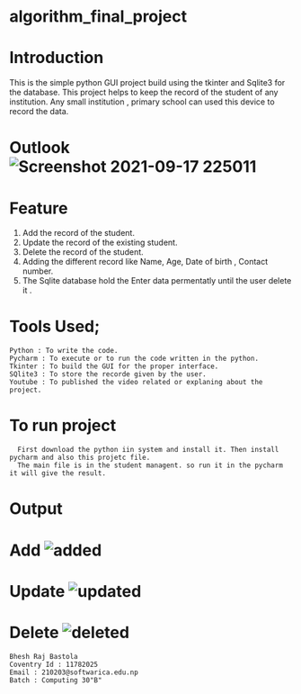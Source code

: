 # algorithm_final_project

# Introduction
  This is the simple python GUI project build using the tkinter and Sqlite3 for the database. 
  This project helps to keep the record of the student of any institution.
  Any small institution , primary school can used this device to record the data.
  
  # Outlook ![Screenshot 2021-09-17 225011](https://user-images.githubusercontent.com/85820273/133827821-5c0ba912-61ca-4d87-aa90-ce11e48aaa63.jpg)

  
  # Feature
  1. Add the record of the student.
  2. Update the record of the existing student.
  3. Delete the record of the student.
  4. Adding  the different record like Name, Age, Date of birth , Contact number.
  5. The Sqlite database hold the Enter data permentatly until the user delete it .
  
  
  # Tools Used;
    Python : To write the code.
    Pycharm : To execute or to run the code written in the python.
    Tkinter : To build the GUI for the proper interface.
    SQlite3 : To store the recorde given by the user.
    Youtube : To published the video related or explaning about the project.
    
   # To run project
      First download the python iin system and install it. Then install pycharm and also this projetc file.
      The main file is in the student managent. so run it in the pycharm it will give the result.
    
    
# Output
   # Add ![added](https://user-images.githubusercontent.com/85820273/133830823-e5a40b83-063c-4e43-ac04-d7e8697d0ba9.jpg)
   # Update ![updated](https://user-images.githubusercontent.com/85820273/133830911-4e2dde7e-1cca-4cd4-abe1-aae6b74a252e.jpg)
   # Delete ![deleted](https://user-images.githubusercontent.com/85820273/133831057-59b27350-8c34-4320-92bb-142d6ce65deb.jpg)

    Bhesh Raj Bastola
    Coventry Id : 11782025
    Email : 210203@softwarica.edu.np
    Batch : Computing 30"B"
